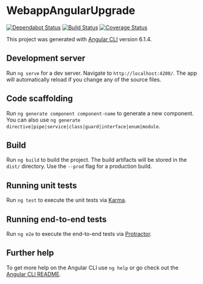 # WebappAngularUpgrade
[![Dependabot Status](https://api.dependabot.com/badges/status?host=github&repo=agendaodonto/webapp)](https://dependabot.com)
[![Build Status](https://travis-ci.org/agendaodonto/webapp.svg?branch=master)](https://travis-ci.org/agendaodonto/webapp)
[![Coverage Status](https://coveralls.io/repos/github/agendaodonto/webapp/badge.svg?branch=develop)](https://coveralls.io/github/agendaodonto/webapp?branch=develop)

This project was generated with [Angular CLI](https://github.com/angular/angular-cli) version 6.1.4.

## Development server


Run `ng serve` for a dev server. Navigate to `http://localhost:4200/`. The app will automatically reload if you change any of the source files.

## Code scaffolding

Run `ng generate component component-name` to generate a new component. You can also use `ng generate directive|pipe|service|class|guard|interface|enum|module`.

## Build

Run `ng build` to build the project. The build artifacts will be stored in the `dist/` directory. Use the `--prod` flag for a production build.

## Running unit tests

Run `ng test` to execute the unit tests via [Karma](https://karma-runner.github.io).

## Running end-to-end tests

Run `ng e2e` to execute the end-to-end tests via [Protractor](http://www.protractortest.org/).

## Further help

To get more help on the Angular CLI use `ng help` or go check out the [Angular CLI README](https://github.com/angular/angular-cli/blob/master/README.md).

